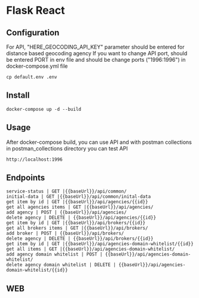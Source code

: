 # Flask React

Configuration
---
For API, "HERE_GEOCODING_API_KEY" parameter should be entered for distance based geocoding agency
If you want to change API port, should be entered PORT in env file and should be change ports ("1996:1996") in docker-compose.yml file
    
    cp default.env .env
    
Install
----

    docker-compose up -d --build

Usage
---
After docker-compose build, you can use API and with postman collections in postman_collections directory you can test API

    http://localhost:1996

Endpoints
---
    service-status | GET |{{baseUrl}}/api/common/
    initial-data | GET |{{baseUrl}}/api/common/inital-data
    get item by id | GET |{{baseUrl}}/api/agencies/{{id}}
    get all agencies items | GET |{{baseUrl}}/api/agencies/
    add agency | POST | {{baseUrl}}/api/agencies/
    delete agency | DELETE | {{baseUrl}}/api/agencies/{{id}}
    get item by id | GET |{{baseUrl}}/api/brokers/{{id}}
    get all brokers items | GET |{{baseUrl}}/api/brokers/
    add broker | POST | {{baseUrl}}/api/brokers/
    delete agency | DELETE | {{baseUrl}}/api/brokers/{{id}}
    get item by id | GET |{{baseUrl}}/api/agencies-domain-whitelist/{{id}}
    get all items | GET |{{baseUrl}}/api/agencies-domain-whitelist/
    add agency domain whitelist | POST | {{baseUrl}}/api/agencies-domain-whitelist/
    delete agency domain whitelist | DELETE | {{baseUrl}}/api/agencies-domain-whitelist/{{id}}

WEB
---


